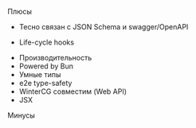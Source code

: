 <SlideLogo framework="ElysiaJS" title="Плюсы и минусы"/>

<p class="text-green">Плюсы</p>

- Тесно связан с JSON Schema и swagger/OpenAPI

<v-clicks>

- Life-cycle hooks
</v-clicks>

<div class="opacity-0">

- Производительность
- Powered by Bun
- Умные типы
- e2e type-safety
- WinterCG совместим (Web API)
- JSX 
</div>
<p class="text-red">Минусы</p>

<!-- <v-clicks>

- Powered by Bun
- Молодой

</v-clicks> -->

